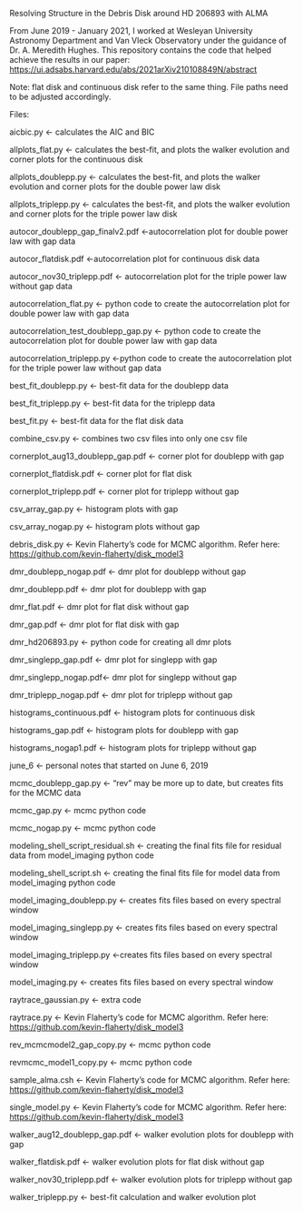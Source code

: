 Resolving Structure in the Debris Disk around HD 206893 with ALMA


From June 2019 - January 2021, I worked at Wesleyan University Astronomy Department and Van Vleck Observatory under the guidance of Dr. A. Meredith Hughes. This repository contains the code that helped achieve the results in our paper: https://ui.adsabs.harvard.edu/abs/2021arXiv210108849N/abstract 

Note: flat disk and continuous disk refer to the same thing. File paths need to be adjusted accordingly.

Files:

aicbic.py <- calculates the AIC and BIC

allplots_flat.py <- calculates the best-fit, and plots the walker evolution and corner plots for the continuous disk 

allplots_doublepp.py <- calculates the best-fit, and plots the walker evolution and corner plots for the double power law disk 

allplots_triplepp.py <- calculates the best-fit, and plots the walker evolution and corner plots for the triple power law disk 

autocor_doublepp_gap_finalv2.pdf <-autocorrelation plot for double power law with gap data

autocor_flatdisk.pdf <-autocorrelation plot for continuous disk data

autocor_nov30_triplepp.pdf <- autocorrelation plot for the triple power law without gap data

autocorrelation_flat.py <- python code to create the autocorrelation plot for double power law with gap data

autocorrelation_test_doublepp_gap.py <- python code to create the autocorrelation plot for double power law with gap data

autocorrelation_triplepp.py <-python code to create the autocorrelation plot for the triple power law without gap data

best_fit_doublepp.py <- best-fit data for the doublepp data

best_fit_triplepp.py <- best-fit data for the triplepp data

best_fit.py <- best-fit data for the flat disk data

combine_csv.py <- combines two csv files into only one csv file

cornerplot_aug13_doublepp_gap.pdf <- corner plot for doublepp with gap

cornerplot_flatdisk.pdf <- corner plot for flat disk

cornerplot_triplepp.pdf <- corner plot for triplepp without gap

csv_array_gap.py <- histogram plots with gap

csv_array_nogap.py <- histogram plots without gap

debris_disk.py <- Kevin Flaherty’s code for MCMC algorithm. Refer here: https://github.com/kevin-flaherty/disk_model3

dmr_doublepp_nogap.pdf <- dmr plot for doublepp without gap

dmr_doublepp.pdf <- dmr plot for doublepp with gap

dmr_flat.pdf <- dmr plot for flat disk without gap

dmr_gap.pdf <- dmr plot for flat disk with gap

dmr_hd206893.py <- python code for creating all dmr plots

dmr_singlepp_gap.pdf <- dmr plot for singlepp with gap

dmr_singlepp_nogap.pdf<- dmr plot for singlepp without gap

dmr_triplepp_nogap.pdf <- dmr plot for triplepp without gap

histograms_continuous.pdf <- histogram plots for continuous disk

histograms_gap.pdf <- histogram plots for doublepp with gap

histograms_nogap1.pdf <- histogram plots for triplepp without gap

june_6 <- personal notes that started on June 6, 2019

mcmc_doublepp_gap.py <- “rev” may be more up to date, but creates fits for the MCMC data 

mcmc_gap.py <-  mcmc python code

mcmc_nogap.py <-  mcmc python code

modeling_shell_script_residual.sh <- creating the final fits file for residual data from model_imaging python code

modeling_shell_script.sh <- creating the final fits file for model data from model_imaging python code

model_imaging_doublepp.py <- creates fits files based on every spectral window

model_imaging_singlepp.py <- creates fits files based on every spectral window

model_imaging_triplepp.py <-creates fits files based on every spectral window

model_imaging.py <- creates fits files based on every spectral window

raytrace_gaussian.py <- extra code

raytrace.py <- Kevin Flaherty’s code for MCMC algorithm. Refer here: https://github.com/kevin-flaherty/disk_model3

rev_mcmcmodel2_gap_copy.py <- mcmc python code

revmcmc_model1_copy.py <-  mcmc python code

sample_alma.csh <- Kevin Flaherty’s code for MCMC algorithm. Refer here: https://github.com/kevin-flaherty/disk_model3

single_model.py <- Kevin Flaherty’s code for MCMC algorithm. Refer here: https://github.com/kevin-flaherty/disk_model3

walker_aug12_doublepp_gap.pdf <- walker evolution plots for doublepp with gap

walker_flatdisk.pdf <- walker evolution plots for flat disk without gap

walker_nov30_triplepp.pdf <- walker evolution plots for triplepp without gap

walker_triplepp.py <- best-fit calculation and walker evolution plot


